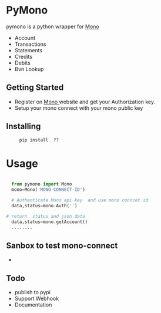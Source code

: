 # PyMono
pymono is a python wrapper for <a href="https://mono.co"> Mono </a>

- Account
- Transactions
- Statements
- Credits
- Debits
- Bvn Lookup


## Getting Started

- Register on <a href="https://mono.co"> Mono </a>  website and get your Authorization key.
- Setup your mono connect with your mono public key
  


## Installing
```python
     pip install  ??
```


# Usage
```python

  from pymono import Mono
  mono=Mono('MONO-CONNECT-ID')

  # Authenticate Mono api key  and use mono conncet id 
  data,status=mono.Auth('')

# return  status and json data
  data,status=mono.getAccount()
  ........
```

## Sanbox to test  mono-connect
<!-- - React js   <a href="https://codesandbox.io/s/laughing-wildflower-0te1o?file=/src/App.js">sandbox</a> from Mono -->
- 
## Todo
- publish to pypi
- Support Webhook
- Documentation